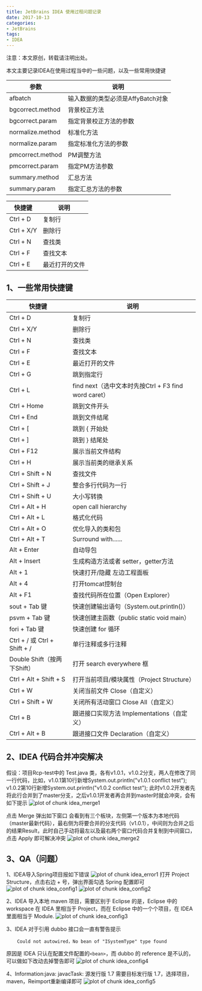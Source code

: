 ```yaml
---
title: JetBrains IDEA 使用过程问题记录
date: 2017-10-13
categories:
- JetBrains
tags:
- IDEA
---
```


注意：本文原创，转载请注明出处。

本文主要记录IDEA在使用过程当中的一些问题，以及一些常用快捷键

| 参数               | 说明                    |
| ---------------- | --------------------- |
| afbatch          | 输入数据的类型必须是AffyBatch对象 |
| bgcorrect.method | 背景校正方法                |
| bgcorrect.param  | 指定背景校正方法的参数           |
| normalize.method | 标准化方法                 |
| normalize.param  | 指定标准化方法的参数            |
| pmcorrect.method | PM调整方法                |
| pmcorrect.param  | 指定PM方法参数              |
| summary.method   | 汇总方法                  |
| summary.param    | 指定汇总方法的参数             |



|快捷键|说明|
|----|-----|
|Ctrl + D|复制行|
|Ctrl + X/Y|删除行|
|Ctrl + N|查找类|
|Ctrl + F|查找文本|
|Ctrl + E|最近打开的文件|
<!-- more -->

## 1、一些常用快捷键
|快捷键|说明|
|----|-----|
|Ctrl + D|复制行|
|Ctrl + X/Y|删除行|
|Ctrl + N|查找类|
|Ctrl + F|查找文本|
|Ctrl + E|最近打开的文件|
|Ctrl + G|跳到指定行|
|Ctrl + L|find next（选中文本时先按Ctrl + F3 find word caret）|
|Ctrl + Home|跳到文件开头|
|Ctrl + End|跳到文件结尾|
|Ctrl + [|跳到 { 开始处|
|Ctrl + ]|跳到 } 结尾处|
|Ctrl + F12|展示当前文件结构|
|Ctrl + H|展示当前类的继承关系|
|Ctrl + Shift + N|查找文件|
|Ctrl + Shift + J|整合多行代码为一行|
|Ctrl + Shift + U|大小写转换|
|Ctrl + Alt + H|open call hierarchy|
|Ctrl + Alt + L|格式化代码|
|Ctrl + Alt + O|优化导入的类和包|
|Ctrl + Alt + T|Surround with......|
|Alt + Enter|自动导包|
|Alt + Insert|生成构造方法或者 setter，getter方法|
|Alt + 1|快速打开/隐藏 左边工程面板|
|Alt + 4|打开tomcat控制台|
|Alt + F1|查找代码所在位置（Open Explorer）|
|sout + Tab 键|快速创建输出语句（System.out.println()）|
|psvm + Tab 键|快速创建主函数（public static void main）|
|fori + Tab 键|快速创建 for 循环|
|Ctrl + / 或 Ctrl + Shift + /|单行注释或多行注释|
|Double Shift（按两下Shift）|打开 search everywhere 框|
|Ctrl + Alt + Shift + S|打开当前项目/模块属性（Project Structure）|
|Ctrl + W|关闭当前文件 Close（自定义）|
|Ctrl + Shift + W|关闭所有活动窗口 Close All（自定义）|
|Ctrl + B|跟进接口实现方法 Implementations（自定义）|
|Ctrl + Alt + B|跟进接口文件 Declaration（自定义）|

## 2、IDEA 代码合并冲突解决
假设：项目Rcp-test中的 Test.java 类，各有v1.0.1，v1.0.2分支，两人在修改了同一行代码，比如，v1.0.1第10行新增System.out.println("v1.0.1 conflict test");
v1.0.2第10行新增System.out.println("v1.0.2 conflict test");
此时v1.0.2开发者先将此行合并到了master分支，之后v1.0.1开发者再合并到master时就会冲突，会有如下提示
![plot of chunk idea_merge1](/images/idea_merge1.png)

点击 Merge 弹出如下窗口
会看到有三个板块，左侧第一个版本为本地代码（master最新代码），最右侧为将要合并的分支代码（v1.0.1），中间则为合并之后的结果Result，此时自己手动将最左以及最右两个窗口代码合并复制到中间窗口，点击 Apply 即可解决冲突
![plot of chunk idea_merge2](/images/idea_merge2.png)

## 3、QA（问题）
1、IDEA导入Spring项目报如下错误
![plot of chunk idea_error1](/images/idea_error1.png)
打开 Project Structure，点击右边 + 号，弹出界面勾选 Spring 配置即可
![plot of chunk idea_config1](/images/idea_config1.png)
![plot of chunk idea_config2](/images/idea_config2.png)

2、IDEA 导入本地 maven 项目，需要区别于 Eclipse 的是，Eclipse 中的 workspace 在 IDEA 里相当于 Project，而在 Eclipse 中的一个个项目，在 IDEA 里面相当于 Module.
![plot of chunk idea_config3](/images/idea_config3.png)

3、IDEA 对于引用 dubbo 接口会一直有警告提示
```she&#39;ll
    Could not autowired，No bean of "ISystemType" type found
```
原因是 IDEA 只认在配置文件配置的`<bean>`，而 dubbo 的 reference 是不认的，可以做如下改动去掉警告即可
![plot of chunk idea_config4](/images/idea_config4.png)

4、Information:java: javacTask: 源发行版 1.7 需要目标发行版 1.7，选择项目，maven，Reimport重新编译即可
![plot of chunk idea_config5](/images/idea_config5.png)
